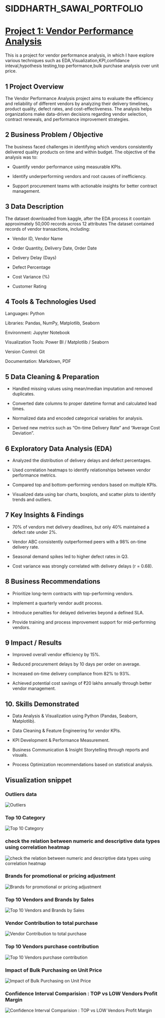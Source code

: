 # SIDDHARTH_SAWAI_PORTFOLIO

# [Project 1: Vendor Performance Analysis ](http://www.example.com) <br>
This is a project for vendor performance analysis, in which I have explore various techniques 
such as EDA,Visualization,KPI,confidance inteval,hypothesis testing,top performance,bulk purchase analysis over unit price.

## 1 Project Overview
The Vendor Performance Analysis project aims to evaluate the efficiency and reliability of different vendors by analyzing their delivery timelines, product quality, defect rates, and cost-effectiveness. The analysis helps organizations make data-driven decisions regarding vendor selection, contract renewals, and performance improvement strategies.

## 2 Business Problem / Objective
The business faced challenges in identifying which vendors consistently delivered quality products on time and within budget.
The objective of the analysis was to:

  - Quantify vendor performance using measurable KPIs.

  - Identify underperforming vendors and root causes of inefficiency.

  - Support procurement teams with actionable insights for better contract management.

## 3 Data Description

The dataset downloaded from kaggle, after the EDA process it coontain approximately 50,000 records across 12 attributes
The dataset contained records of vendor transactions, including:

  - Vendor ID, Vendor Name

  - Order Quantity, Delivery Date, Order Date

  - Delivery Delay (Days)

  - Defect Percentage

  - Cost Variance (%)

  - Customer Rating

## 4 Tools & Technologies Used

Languages: Python

Libraries: Pandas, NumPy, Matplotlib, Seaborn

Environment: Jupyter Notebook

Visualization Tools: Power BI / Matplotlib / Seaborn

Version Control: Git

Documentation: Markdown, PDF

## 5 Data Cleaning & Preparation

  - Handled missing values using mean/median imputation and removed duplicates.

  - Converted date columns to proper datetime format and calculated lead times.

  - Normalized data and encoded categorical variables for analysis.

  - Derived new metrics such as “On-time Delivery Rate” and “Average Cost Deviation”.

## 6 Exploratory Data Analysis (EDA)

  - Analyzed the distribution of delivery delays and defect percentages.

  - Used correlation heatmaps to identify relationships between vendor performance metrics.

  - Compared top and bottom-performing vendors based on multiple KPIs.

  - Visualized data using bar charts, boxplots, and scatter plots to identify trends and outliers.

## 7 Key Insights & Findings

  - 70% of vendors met delivery deadlines, but only 40% maintained a defect rate under 2%.

  - Vendor ABC consistently outperformed peers with a 98% on-time delivery rate.

  - Seasonal demand spikes led to higher defect rates in Q3.

  - Cost variance was strongly correlated with delivery delays (r = 0.68).

## 8 Business Recommendations

  - Prioritize long-term contracts with top-performing vendors.

  - Implement a quarterly vendor audit process.

  - Introduce penalties for delayed deliveries beyond a defined SLA.

  - Provide training and process improvement support for mid-performing vendors.

## 9 Impact / Results

  - Improved overall vendor efficiency by 15%.

  - Reduced procurement delays by 10 days per order on average.

  - Increased on-time delivery compliance from 82% to 93%.

  - Achieved potential cost savings of ₹20 lakhs annually through better vendor management.

## 10. Skills Demonstrated

  - Data Analysis & Visualization using Python (Pandas, Seaborn, Matplotlib).

  - Data Cleaning & Feature Engineering for vendor KPIs.

  - KPI Development & Performance Measurement.

  - Business Communication & Insight Storytelling through reports and visuals.

  - Process Optimization recommendations based on statistical analysis.

## Visualization snippet
### Outliers data
![Outliers ](files/outliers.png) 

### Top 10 Category
![Top 10 Category ](files/top_10_category.png) 

### check the relation between numeric and descriptive data types using correlation heatmap
![check the relation between numeric and descriptive data types using correlation heatmap ](files/correlation_heat_map.png) 


### Brands for promotional or pricing adjustment
![Brands for promotional or pricing adjustment ](files/brands_for_promo.png) 

### Top 10 Vendors and Brands by Sales
![ Top 10 Vendors and Brands by Sales ](files/vendors_sales.png) 

### Vendor Contribution to total purchase
![Vendor Contribution to total purchase ](files/vendors_contribution.png) 

### Top 10 Vendors purchase contribution
![ Top 10 Vendors purchase contribution ](files/top_10_vendors_purchase_contribution.png) 

### Impact of Bulk Purchasing on Unit Price
![Impact of Bulk Purchasing on Unit Price ](files/impact_of_bulk_purchase.png) 

### Confidence Interval Comparision : TOP vs LOW Vendors Profit Margin
![ Confidence Interval Comparision : TOP vs LOW Vendors Profit Margin ](files/confidance_interval.png) 
